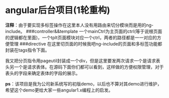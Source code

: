 # angular后台项目(1轮重构)
**注释**：由于要实现多标签操作在这里本人没有用路由来切分模块而是用的ng-include。
###controller&&template
一个mainCtrl为主页面的ctrl(等于说根页面的逻辑都在里面)，一个tplt页面模块对应一个ctrl，两者的路径都是一一对应的方便管理
###directive
在这里切页面的时候我吧ng-include的页面和多标签功能都封装在tags指令下面。

我又把分页指令用pageutil封装成一个div，但是这里要发两次请求一个是请求表头另一个是请求表体。在源码下面你们都可以看到，这样做的方便权限管理，对于表头的字段来确定表体的字段的展示。


**ps**：该项目是我为公司新系统写的初版demo，以后也不算对其demo进行维护，希望这个demo更给大家一些angular1.x编程上的启发。